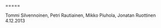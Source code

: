 <Museonavigaattori MuNa>
=====

Tommi Silvennoinen, Petri Rautiainen, Mikko Piuhola, Jonatan Ruottinen
4.12.2013
